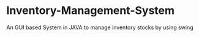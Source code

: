 # Inventory-Management-System
An GUI based System in JAVA to manage inventory stocks by using swing 
